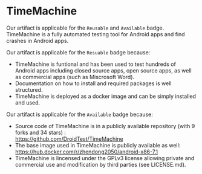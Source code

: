# TimeMachine #

Our artifact is applicable for the `Reusable` and `Available` badge. TimeMachine is a fully automated testing tool for Android apps and find crashes in Android apps.

Our artifact is applicable for the `Resuable` badge because:
- TimeMachine is funtional and has been used to test hundreds of Android apps including  closed source apps, open source apps, as well as commercial apps (such as Miscrosoft Word).
- Documentation on how to install and required packages is well structured.
- TimeMachine is deployed as a docker image and can be simply installed and used.

Our artifact is applicable for the `Available` badge because:
- Source code of TimeMachine is in a publicly available repository (with 9 forks and 34 stars) : <br> https://github.com/DroidTest/TimeMachine
- The base image used in TimeMachine is publicly available as well: <br> https://hub.docker.com/r/zhendong2050/android-x86-7.1
- TimeMachine is lincensed under the GPLv3 license allowing private and commercial use and modification by third parties (see LICENSE.md).
